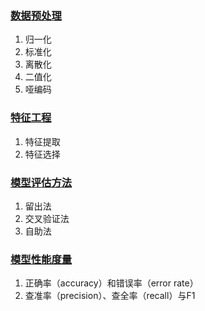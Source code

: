 ### [数据预处理](https://github.com/superman666ai/fool_ai/tree/master/catalog/preprocessing.md)
1. 归一化
2. 标准化
3. 离散化
4. 二值化
5. 哑编码
### [特征工程](https://github.com/superman666ai/fool_ai/tree/master/catalog/feature.md)
1. 特征提取
2. 特征选择
### [模型评估方法](https://github.com/superman666ai/fool_ai/tree/master/catalog/preprocessing.md)
1. 留出法
2. 交叉验证法
3. 自助法
### [模型性能度量](https://github.com/superman666ai/fool_ai/tree/master/catalog/preprocessing.md)
1. 正确率（accuracy）和错误率（error rate）
2. 查准率（precision）、查全率（recall）与F1

